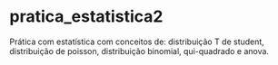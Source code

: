 # pratica_estatistica2
Prática com estatística com conceitos de: distribuição T de student, distribuição de poisson, distribuição binomial, qui-quadrado e anova.
